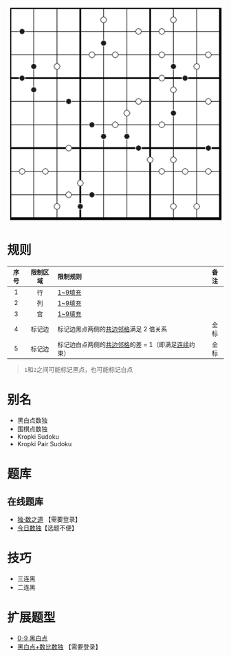 ![](../../../../../../images/sudoku/黑白点数独.png)

# 规则

| 序号  | 限制区域 | 限制规则                            | 备注  |
|:---:|:----:|:--------------------------------|:---:|
|  1  |  行   | [1~9填充]                         |     |
|  2  |  列   | [1~9填充]                         |     |
|  3  |  宫   | [1~9填充]                         |     |
|  4  | 标记边  | 标记边黑点两侧的[共边邻格]满足 2 倍关系          | 全标  |
|  5  | 标记边  | 标记边白点两侧的[共边邻格]的差 = 1（即满足[连续]约束） | 全标  |

> `1`和`2`之间可能标记黑点，也可能标记白点

# 别名

- 黑白点数独
- 围棋点数独
- Kropki Sudoku
- Kropki Pair Sudoku

# 题库

## 在线题库

- [独·数之道](http://www.sudokufans.org.cn/lx/game.index.php?type=hb) 【需要登录】
- [今日数独]【选题不便】

# 技巧

- 三连黑
- 二连黑

# 扩展题型

- [0-9 黑白点](../../../../混合类/0-9黑白点.md)
- [黑白点+数比数独](../../../../混合类/黑白点+数比数独.md) 【需要登录】

[1~9填充]: ../../../../../../rules.md#1to9填充

[共边邻格]: ../../../../../../rules.md#共边邻格

[连续]: ../../../../../../rules.md#连续

[今日数独]: https://cn.sudoku.today/g-kropki-sudoku/
